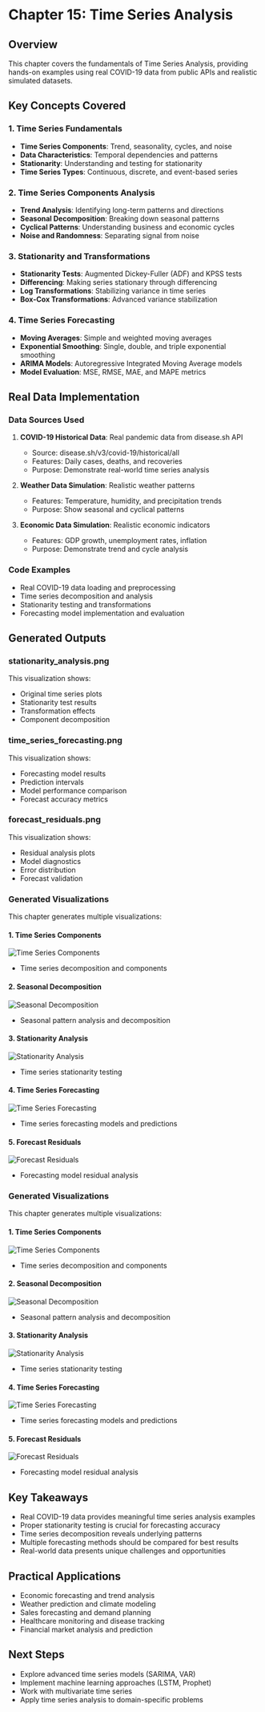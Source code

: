 # Chapter 15: Time Series Analysis

## Overview

This chapter covers the fundamentals of Time Series Analysis, providing hands-on examples using real COVID-19 data from public APIs and realistic simulated datasets.

## Key Concepts Covered

### 1. Time Series Fundamentals

- **Time Series Components**: Trend, seasonality, cycles, and noise
- **Data Characteristics**: Temporal dependencies and patterns
- **Stationarity**: Understanding and testing for stationarity
- **Time Series Types**: Continuous, discrete, and event-based series

### 2. Time Series Components Analysis

- **Trend Analysis**: Identifying long-term patterns and directions
- **Seasonal Decomposition**: Breaking down seasonal patterns
- **Cyclical Patterns**: Understanding business and economic cycles
- **Noise and Randomness**: Separating signal from noise

### 3. Stationarity and Transformations

- **Stationarity Tests**: Augmented Dickey-Fuller (ADF) and KPSS tests
- **Differencing**: Making series stationary through differencing
- **Log Transformations**: Stabilizing variance in time series
- **Box-Cox Transformations**: Advanced variance stabilization

### 4. Time Series Forecasting

- **Moving Averages**: Simple and weighted moving averages
- **Exponential Smoothing**: Single, double, and triple exponential smoothing
- **ARIMA Models**: Autoregressive Integrated Moving Average models
- **Model Evaluation**: MSE, RMSE, MAE, and MAPE metrics

## Real Data Implementation

### Data Sources Used

1. **COVID-19 Historical Data**: Real pandemic data from disease.sh API

   - Source: disease.sh/v3/covid-19/historical/all
   - Features: Daily cases, deaths, and recoveries
   - Purpose: Demonstrate real-world time series analysis

2. **Weather Data Simulation**: Realistic weather patterns

   - Features: Temperature, humidity, and precipitation trends
   - Purpose: Show seasonal and cyclical patterns

3. **Economic Data Simulation**: Realistic economic indicators
   - Features: GDP growth, unemployment rates, inflation
   - Purpose: Demonstrate trend and cycle analysis

### Code Examples

- Real COVID-19 data loading and preprocessing
- Time series decomposition and analysis
- Stationarity testing and transformations
- Forecasting model implementation and evaluation

## Generated Outputs

### stationarity_analysis.png

This visualization shows:

- Original time series plots
- Stationarity test results
- Transformation effects
- Component decomposition

### time_series_forecasting.png

This visualization shows:

- Forecasting model results
- Prediction intervals
- Model performance comparison
- Forecast accuracy metrics

### forecast_residuals.png

This visualization shows:

- Residual analysis plots
- Model diagnostics
- Error distribution
- Forecast validation

### Generated Visualizations

This chapter generates multiple visualizations:

#### 1. Time Series Components

![Time Series Components](time_series_components.png)

- Time series decomposition and components

#### 2. Seasonal Decomposition

![Seasonal Decomposition](seasonal_decomposition.png)

- Seasonal pattern analysis and decomposition

#### 3. Stationarity Analysis

![Stationarity Analysis](stationarity_analysis.png)

- Time series stationarity testing

#### 4. Time Series Forecasting

![Time Series Forecasting](time_series_forecasting.png)

- Time series forecasting models and predictions

#### 5. Forecast Residuals

![Forecast Residuals](forecast_residuals.png)

- Forecasting model residual analysis


### Generated Visualizations

This chapter generates multiple visualizations:

#### 1. Time Series Components

![Time Series Components](time_series_components.png)

- Time series decomposition and components

#### 2. Seasonal Decomposition

![Seasonal Decomposition](seasonal_decomposition.png)

- Seasonal pattern analysis and decomposition

#### 3. Stationarity Analysis

![Stationarity Analysis](stationarity_analysis.png)

- Time series stationarity testing

#### 4. Time Series Forecasting

![Time Series Forecasting](time_series_forecasting.png)

- Time series forecasting models and predictions

#### 5. Forecast Residuals

![Forecast Residuals](forecast_residuals.png)

- Forecasting model residual analysis


## Key Takeaways

- Real COVID-19 data provides meaningful time series analysis examples
- Proper stationarity testing is crucial for forecasting accuracy
- Time series decomposition reveals underlying patterns
- Multiple forecasting methods should be compared for best results
- Real-world data presents unique challenges and opportunities

## Practical Applications

- Economic forecasting and trend analysis
- Weather prediction and climate modeling
- Sales forecasting and demand planning
- Healthcare monitoring and disease tracking
- Financial market analysis and prediction

## Next Steps

- Explore advanced time series models (SARIMA, VAR)
- Implement machine learning approaches (LSTM, Prophet)
- Work with multivariate time series
- Apply time series analysis to domain-specific problems
